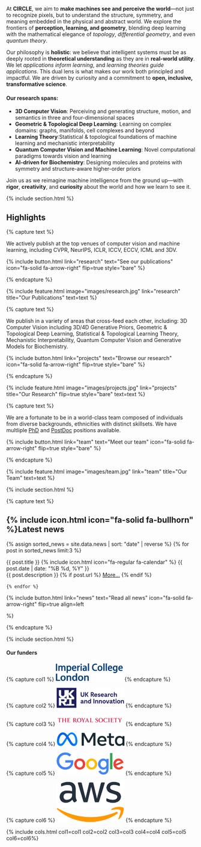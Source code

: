 ---
---

<!--# CIRCLE Group-->
  <p>
    At <strong>CIRCLE</strong>, we aim to <strong>make machines see and perceive the world</strong>—not just to recognize pixels, but to understand the structure, symmetry, and meaning embedded in the physical and abstract world. We explore the frontiers of <strong>perception, learning, and geometry</strong>, blending deep learning with the mathematical elegance of <em>topology</em>, <em>differential geometry</em>, and even <em>quantum theory</em>.
  </p>

  <p>
    Our philosophy is <strong>holistic</strong>: we believe that intelligent systems must be as deeply rooted in <strong>theoretical understanding</strong> as they are in <strong>real-world utility</strong>. We let <em>applications inform learning</em>, and <em>learning theories guide applications</em>. This dual lens is what makes our work both principled and impactful. We are driven by curiosity and a commitment to <strong>open, inclusive, transformative science</strong>.
  </p>

  <h4>Our research spans:</h4>
  <ul>
    <li><strong>3D Computer Vision</strong>: Perceiving and generating structure, motion, and semantics in three and four-dimensional spaces</li>
    <li><strong>Geometric & Topological Deep Learning</strong>: Learning on complex domains: graphs, manifolds, cell complexes and beyond</li>
    <li><strong>Learning Theory</strong>:Statistical & topological foundations of machine learning and mechanistic interpretability</li>
    <li><strong>Quantum Computer Vision and Machine Learning</strong>: Novel computational paradigms towards vision and learning</li>
    <li><strong>AI-driven for Biochemistry</strong>: Designing molecules and proteins with symmetry and structure-aware higher-order priors</li>
  </ul>

  <p>
    Join us as we reimagine machine intelligence from the ground up—with <strong>rigor</strong>, <strong>creativity</strong>, and <strong>curiosity</strong> about the world and how we learn to see it.
  </p>

{% include section.html %}

## Highlights

{% capture text %}

We actively publish at the top venues of computer vision and machine learning, including CVPR, NeurIPS, ICLR, ICCV, ECCV, ICML and 3DV. 

{%
  include button.html
  link="research"
  text="See our publications"
  icon="fa-solid fa-arrow-right"
  flip=true
  style="bare"
%}

{% endcapture %}

{%
  include feature.html
  image="images/research.jpg"
  link="research"
  title="Our Publications"
  text=text
%}

{% capture text %}

We publish in a variety of areas that cross-feed each other, including: 
3D Computer Vision including 3D/4D Generative Priors, Geometric & Topological Deep Learning, Statistical & Topological Learning Theory, Mechanistic Interpretability, Quantum Computer Vision and Generative Models for Biochemistry.

{%
  include button.html
  link="projects"
  text="Browse our research"
  icon="fa-solid fa-arrow-right"
  flip=true
  style="bare"
%}

{% endcapture %}

{%
  include feature.html
  image="images/projects.jpg"
  link="projects"
  title="Our Research"
  flip=true
  style="bare"
  text=text
%}

{% capture text %}

We are a fortunate to be in a world-class team composed of individuals from diverse backgrounds, ethnicities with distinct skillsets. We have multliple <u><a href="https://tolgabirdal.github.io/assets/pdf/circlejobs_phd.pdf">PhD</a></u> and <u><a href="https://tolgabirdal.github.io/assets/pdf/circlejobs.pdf">PostDoc</a></u> positions available. 

{%
  include button.html
  link="team"
  text="Meet our team"
  icon="fa-solid fa-arrow-right"
  flip=true
  style="bare"
%}

{% endcapture %}

{%
  include feature.html
  image="images/team.jpg"
  link="team"
  title="Our Team"
  text=text
%}

{% include section.html %}

{% capture text %}
## {% include icon.html icon="fa-solid fa-bullhorn" %}Latest news

  {% assign sorted_news = site.data.news | sort: "date" | reverse %}
    {% for post in sorted_news limit:3 %}
    
  <div class="news-card">
    <div class="news-header">
        <span class="news-title">{{ post.title }}</span>
        <span class="news-date">{% include icon.html icon="fa-regular fa-calendar" %} {{ post.date | date: "%B %d, %Y" }} </span>
    </div>
    <div class="news-description">
        {{ post.description }} 
            {% if post.url %}
            <a href="{{ post.url }}" target="_blank">More...</a>
            {% endif %}
    </div>
  </div>

    {% endfor %}  
  
{%
  include button.html
  link="news"
  text="Read all news"
  icon="fa-solid fa-arrow-right"
  flip=true
  align=left

%}

{% endcapture %}

{% include section.html %}

#### Our funders

{% capture col1 %}
<img src="images/funders/imperial.svg" style="max-width: 180px;">
{% endcapture %}

{% capture col2 %}
<img src="images/funders/ukri.svg" style="max-width: 180px;">
{% endcapture %}

{% capture col3 %}
<img src="images/funders/RS.svg" style="max-width: 180px;">
{% endcapture %}

{% capture col4 %}
<img src="images/funders/meta.svg" style="max-width: 180px;">
{% endcapture %}

{% capture col5 %}
<img src="images/funders/google.svg" style="max-width: 180px;">
{% endcapture %}

{% capture col6 %}
<img src="images/funders/AWS.svg" style="max-width: 180px;">
{% endcapture %}

{% include cols.html col1=col1 col2=col2 col3=col3 col4=col4 col5=col5 col6=col6%}
